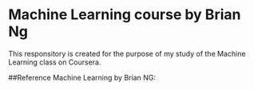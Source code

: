 # Machine Learning course by Brian Ng
This responsitory is created for the purpose of my study of the Machine Learning class on Coursera.

##Reference
Machine Learning by Brian NG:[](https://www.coursera.org/learn/machine-learning/home/welcome)
